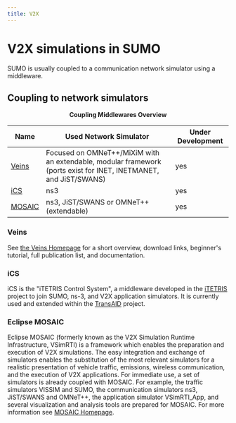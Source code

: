 ```yaml
---
title: V2X
---
```


# V2X simulations in SUMO

SUMO is usually coupled to a communication network simulator using a
middleware.

## Coupling to network simulators

<center>

**Coupling Middlewares Overview**

</center>

| Name                           | Used Network Simulator                                                                                           | Under Development |
| ------------------------------ | ---------------------------------------------------------------------------------------------------------------- | ----------------- |
| [Veins](#veins)     | Focused on OMNeT++/MiXiM with an extendable, modular framework (ports exist for INET, INETMANET, and JiST/SWANS) | yes               |
| [iCS](#ics)         | ns3                                                                                                              | yes               |
| [MOSAIC](#eclipse_mosaic) | ns3, JiST/SWANS or OMNeT++ (extendable)                                                                          | yes               |


### Veins

See [the Veins Homepage](https://veins.car2x.org/) for a short overview,
download links, beginner's tutorial, full publication list, and
documentation.

### iCS

iCS is the "iTETRIS Control System", a middleware developed in the
[iTETRIS](https://www.ict-itetris.eu/) project to join SUMO, ns-3, and
V2X application simulators. It is currently used and extended within the
[TransAID](https://www.transaid.eu/) project.

### Eclipse MOSAIC

Eclipse MOSAIC (formerly known as the V2X Simulation Runtime
Infrastructure, VSimRTI) is a framework which
enables the preparation and execution of V2X simulations. The easy
integration and exchange of simulators enables the substitution of the
most relevant simulators for a realistic presentation of vehicle
traffic, emissions, wireless communication, and the execution of V2X
applications. For immediate use, a set of simulators is already coupled
with MOSAIC. For example, the traffic simulators VISSIM and SUMO, the
communication simulators ns3, JiST/SWANS and OMNeT++, the application
simulator VSimRTI_App, and several visualization and analysis tools are
prepared for MOSAIC. For more information see [MOSAIC
Homepage](https://www.dcaiti.tu-berlin.de/research/simulation/).

